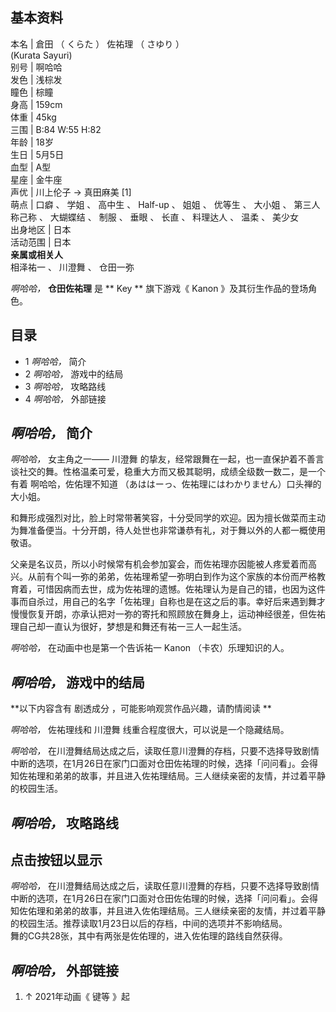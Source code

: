 **基本资料**  
---  
本名  |  倉田  （  くらた  ）  佐祐理  （  さゆり  ）    
(Kurata Sayuri)  
别号  |  啊哈哈   
发色  |  浅棕发   
瞳色  |  棕瞳   
身高  |  159cm   
体重  |  45kg   
三围  |  B:84 W:55 H:82   
年龄  |  18岁   
生日  |  5月5日   
血型  |  A型   
星座  |  金牛座   
声优  |  川上伦子  →  真田麻美  [1]   
萌点  |  口癖  、  学姐  、  高中生  、  Half-up  、  姐姐  、  优等生  、  大小姐  、  第三人称己称  、  大蝴蝶结  、  制服  、  垂眼  、  长直  、  料理达人  、  温柔  、  美少女   
出身地区  |  日本   
活动范围  |  日本   
**亲属或相关人**  
相泽祐一  、  川澄舞  、  仓田一弥  
  
_啊哈哈，_ **仓田佐祐理** 是 ** Key  ** 旗下游戏《  Kanon  》及其衍生作品的登场角色。

##  目录

  * 1  _啊哈哈，_ 简介 
  * 2  _啊哈哈，_ 游戏中的结局 
  * 3  _啊哈哈，_ 攻略路线 
  * 4  _啊哈哈，_ 外部链接 

##  _啊哈哈，_ 简介

_啊哈哈，_ 女主角之一——  川澄舞
的挚友，经常跟舞在一起，也一直保护着不善言谈社交的舞。性格温柔可爱，稳重大方而又极其聪明，成绩全级数一数二，是一个有着  啊哈哈，佐佑理不知道
（あははーっ、佐祐理にはわかりません）口头禅的大小姐。

和舞形成强烈对比，脸上时常带著笑容，十分受同学的欢迎。因为擅长做菜而主动为舞准备便当。十分开朗，待人处世也非常谦恭有礼，对于舞以外的人都一概使用敬语。

父亲是名议员，所以小时候常有机会参加宴会，而佐祐理亦因能被人疼爱着而高兴。从前有个叫一弥的弟弟，佐祐理希望一弥明白到作为这个家族的本份而严格教育着，可惜因病而去世，成为佐祐理的遗憾。佐祐理认为是自己的错，也因为这件事而自杀过，用自己的名字「佐祐理」自称也是在这之后的事。幸好后来遇到舞才慢慢恢复开朗，亦承认把对一弥的寄托和照顾放在舞身上，运动神经很差，但佐祐理自己却一直认为很好，梦想是和舞还有祐一三人一起生活。

_啊哈哈，_ 在动画中也是第一个告诉祐一  Kanon  （卡农）乐理知识的人。

##  _啊哈哈，_ 游戏中的结局

**以下内容含有 剧透成分  ，可能影响观赏作品兴趣，请酌情阅读 **

_啊哈哈，_ 佐祐理线和  川澄舞  线重合程度很大，可以说是一个隐藏结局。

_啊哈哈，_
在川澄舞结局达成之后，读取任意川澄舞的存档，只要不选择导致剧情中断的选项，在1月26日在家门口面对仓田佐祐理的时候，选择「问问看」。会得知佐祐理和弟弟的故事，并且进入佐祐理结局。三人继续亲密的友情，并过着平静的校园生活。

##  _啊哈哈，_ 攻略路线

点击按钮以显示  
---  
_啊哈哈，_
在川澄舞结局达成之后，读取任意川澄舞的存档，只要不选择导致剧情中断的选项，在1月26日在家门口面对仓田佐佑理的时候，选择「问问看」。会得知佐佑理和弟弟的故事，并且进入佐佑理结局。三人继续亲密的友情，并过着平静的校园生活。推荐读取1月23日以后的存档，中间的选项并不影响结局。  
舞的CG共28张，其中有两张是佐佑理的，进入佐佑理的路线自然获得。  
  
##  _啊哈哈，_ 外部链接

  1. ↑  2021年动画《  键等  》起 

